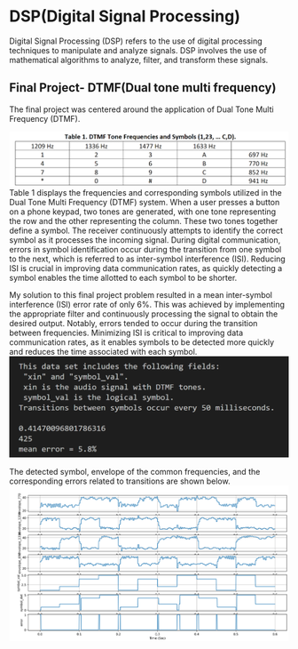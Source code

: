 # DSP(Digital Signal Processing)

Digital Signal Processing (DSP) refers to the use of digital processing techniques to manipulate and analyze signals. DSP involves the use of mathematical algorithms to analyze, filter, and transform these signals.

## Final Project- DTMF(Dual tone multi frequency)

The final project was centered around the application of Dual Tone Multi Frequency (DTMF). 

![table 1](finalLab/tableFinal.png)
Table 1 displays the frequencies and corresponding symbols utilized in the Dual Tone Multi Frequency (DTMF) system. When a user presses a button on a phone keypad, two tones are generated, with one tone representing the row and the other representing the column. These two tones together define a symbol. The receiver continuously attempts to identify the correct symbol as it processes the incoming signal. During digital communication, errors in symbol identification occur during the transition from one symbol to the next, which is referred to as inter-symbol interference (ISI). Reducing ISI is crucial in improving data communication rates, as quickly detecting a symbol enables the time allotted to each symbol to be shorter.

My solution to this final project problem resulted in a mean inter-symbol interference (ISI) error rate of only 6%. This was achieved by implementing the appropriate filter and continuously processing the signal to obtain the desired output. Notably, errors tended to occur during the transition between frequencies. Minimizing ISI is critical to improving data communication rates, as it enables symbols to be detected more quickly and reduces the time associated with each symbol.
![Mean error](finalLab/ISI_error.png)

The detected symbol, envelope of the common frequencies, and the corresponding errors related to transitions are shown below.
![envolope graph](finalLab/graph.png)
